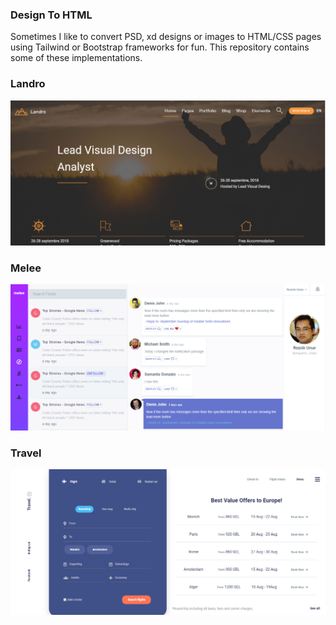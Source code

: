 ### Design To HTML
Sometimes I like to convert PSD, xd designs or images to HTML/CSS pages using Tailwind or Bootstrap frameworks for fun. This repository contains some of these implementations.

### Landro
![Landro](images/landro.png)

### Melee
![Melee](images/melee.png)

### Travel
![Travel](images/travel.png)
